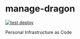 # manage-dragon

[![test deploy](https://github.com/raven428/manage-dragon/actions/workflows/test-deploy.yaml/badge.svg)](https://github.com/raven428/manage-dragon/actions/workflows/test-deploy.yaml)

Personal Infrastructure as Code
